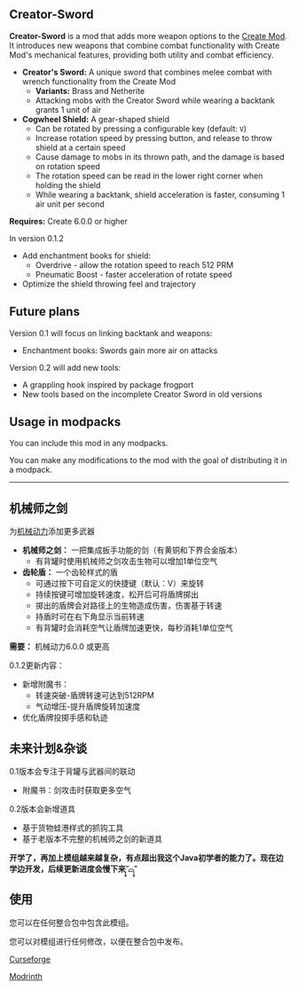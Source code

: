 ## Creator-Sword

**Creator-Sword** is a mod that adds more weapon options to the [Create Mod](https://www.curseforge.com/minecraft/mc-mods/create). It introduces new weapons that combine combat functionality with Create Mod's mechanical features, providing both utility and combat efficiency.

*   **Creator's Sword:** A unique sword that combines melee combat with wrench functionality from the Create Mod
    *   **Variants:** Brass and Netherite
    *   Attacking mobs with the Creator Sword while wearing a backtank grants 1 unit of air
*   **Cogwheel Shield:** A gear-shaped shield
    *   Can be rotated by pressing a configurable key (default: `V`)
    *   Increase rotation speed by pressing button, and release to throw shield at a certain speed
    *   Cause damage to mobs in its thrown path, and the damage is based on rotation speed
    *   The rotation speed can be read in the lower right corner when holding the shield
    *   While wearing a backtank, shield acceleration is faster, consuming 1 air unit per second

**Requires:** Create 6.0.0 or higher

In version 0.1.2

* Add enchantment books for shield:
  * Overdrive - allow the rotation speed to reach 512 PRM
  * Pneumatic Boost - faster acceleration of rotate speed
* Optimize the shield throwing feel and trajectory

## Future plans
Version 0.1 will focus on linking backtank and weapons:
* Enchantment books: Swords gain more air on attacks

Version 0.2 will add new tools:
* A grappling hook inspired by package frogport
* New tools based on the incomplete Creator Sword in old versions

## Usage in modpacks

You can include this mod in any modpacks.

You can make any modifications to the mod with the goal of distributing it in a modpack.

***

## 机械师之剑

为[机械动力](https://www.curseforge.com/minecraft/mc-mods/create)添加更多武器

*   **机械师之剑：** 一把集成扳手功能的剑（有黄铜和下界合金版本）
    *   有背罐时使用机械师之剑攻击生物可以增加1单位空气
*   **齿轮盾：** 一个齿轮样式的盾
    *   可通过按下可自定义的快捷键（默认：V）来旋转
    *   持续按键可增加旋转速度，松开后可将盾牌掷出
    *   掷出的盾牌会对路径上的生物造成伤害，伤害基于转速
    *   持盾时可在右下角显示当前转速
    *   有背罐时会消耗空气让盾牌加速更快，每秒消耗1单位空气

**需要：** 机械动力6.0.0 或更高

0.1.2更新内容：
* 新增附魔书：
  * 转速突破-盾牌转速可达到512RPM
  * 气动增压-提升盾牌旋转加速度
* 优化盾牌投掷手感和轨迹

## 未来计划&杂谈

0.1版本会专注于背罐与武器间的联动
* 附魔书：剑攻击时获取更多空气

0.2版本会新增道具
* 基于货物蛙港样式的抓钩工具
* 基于老版本不完整的机械师之剑的新道具

**开学了，再加上模组越来越复杂，有点超出我这个Java初学者的能力了。现在边学边开发，后续更新进度会慢下来˃̣̣̥᷄⌓˂̣̣̥᷅**

## 使用

您可以在任何整合包中包含此模组。

您可以对模组进行任何修改，以便在整合包中发布。

[Curseforge](https://www.curseforge.com/minecraft/mc-mods/creator-sword)

[Modrinth](https://modrinth.com/mod/creator-sword)